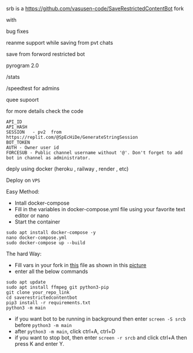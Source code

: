 
srb is a https://github.com/vasusen-code/SaveRestrictedContentBot fork

with 

bug fixes 

reanme support while saving from pvt chats

save from forword restricted bot


pyrogram 2.0

/stats

/speedtest for admins

quee supoort 

for more details check the code


    API_ID
    API_HASH
    SESSION   - pv2  from https://replit.com/@SpEcHiDe/GenerateStringSession
    BOT_TOKEN
    AUTH - Owner user id
    FORCESUB - Public channel username without '@'. Don't forget to add bot in channel as administrator.




deply using docker (heroku , railway , render , etc)



Deploy on `VPS`

Easy Method:

- Intall docker-compose
- Fill in the variables in docker-compose.yml file using your favorite text editor or nano 
- Start the container 

```
sudo apt install docker-compose -y
nano docker-compose.yml
sudo docker-compose up --build
```

The hard Way:

- Fill vars in your fork in [this](https://github.com/vasusen-code/SaveRestrictedContentBot/blob/master/main/__init__.py) file as shown in this [picture](https://t.me/MaheshChauhan/36)
- enter all the below commands

```
sudo apt update
sudo apt install ffmpeg git python3-pip
git clone your_repo_link
cd saverestrictedcontentbot 
pip3 install -r requirements.txt
python3 -m main
```

- if you want bot to be running in background then enter `screen -S srcb` before `python3 -m main` 
- after `python3 -m main`, click ctrl+A, ctrl+D
- if you want to stop bot, then enter `screen -r srcb` and click ctrl+A then press K and enter Y.


